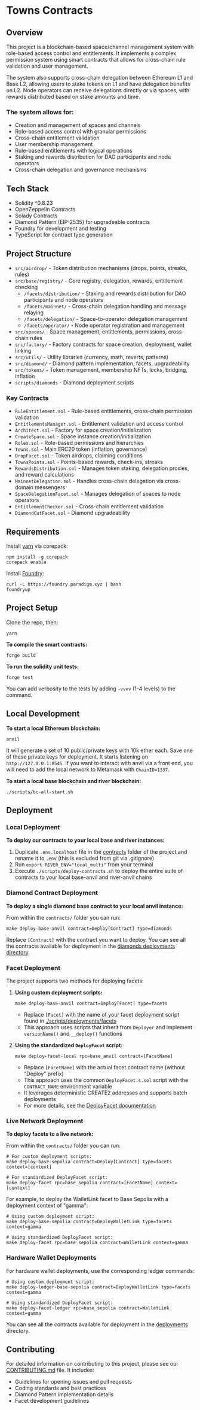 # Towns Contracts

## Overview

This project is a blockchain-based space/channel management system with role-based access control and entitlements. It implements a complex permission system using smart contracts that allows for cross-chain rule validation and user management.

The system also supports cross-chain delegation between Ethereum L1 and Base L2, allowing users to stake tokens on L1 and have delegation benefits on L2. Node operators can receive delegations directly or via spaces, with rewards distributed based on stake amounts and time.

### The system allows for:

- Creation and management of spaces and channels
- Role-based access control with granular permissions
- Cross-chain entitlement validation
- User membership management
- Rule-based entitlements with logical operations
- Staking and rewards distribution for DAO participants and node operators
- Cross-chain delegation and governance mechanisms

## Tech Stack

- Solidity ^0.8.23
- OpenZeppelin Contracts
- Solady Contracts
- Diamond Pattern (EIP-2535) for upgradeable contracts
- Foundry for development and testing
- TypeScript for contract type generation

## Project Structure

- `src/airdrop/` - Token distribution mechanisms (drops, points, streaks, rules)
- `src/base/registry/` - Core registry, delegation, rewards, entitlement checking
  - `/facets/distribution/` - Staking and rewards distribution for DAO participants and node operators
  - `/facets/mainnet/` - Cross-chain delegation handling and message relaying
  - `/facets/delegation/` - Space-to-operator delegation management
  - `/facets/operator/` - Node operator registration and management
- `src/spaces/` - Space management, entitlements, permissions, cross-chain rules
- `src/factory/` - Factory contracts for space creation, deployment, wallet linking
- `src/utils/` - Utility libraries (currency, math, reverts, patterns)
- `src/diamond/` - Diamond pattern implementation, facets, upgradeability
- `src/tokens/` - Token management, membership NFTs, locks, bridging, inflation
- `scripts/diamonds` - Diamond deployment scripts

### Key Contracts

- `RuleEntitlement.sol` - Rule-based entitlements, cross-chain permission validation
- `EntitlementsManager.sol` - Entitlement validation and access control
- `Architect.sol` - Factory for space creation/initialization
- `CreateSpace.sol` - Space instance creation/initialization
- `Roles.sol` - Role-based permissions and hierarchies
- `Towns.sol` - Main ERC20 token (inflation, governance)
- `DropFacet.sol` - Token airdrops, claiming conditions
- `TownsPoints.sol` - Points-based rewards, check-ins, streaks
- `RewardsDistribution.sol` - Manages token staking, delegation proxies, and reward calculations
- `MainnetDelegation.sol` - Handles cross-chain delegation via cross-domain messengers
- `SpaceDelegationFacet.sol` - Manages delegation of spaces to node operators
- `EntitlementChecker.sol` - Cross-chain entitlement validation
- `DiamondCutFacet.sol` - Diamond upgradeability

## Requirements

Install [yarn](https://yarnpkg.com/getting-started/install) via corepack:

```shell
npm install -g corepack
corepack enable
```

Install [Foundry](https://github.com/foundry-rs/foundry):

```shell
curl -L https://foundry.paradigm.xyz | bash
foundryup
```

## Project Setup

Clone the repo, then:

```shell
yarn
```

**To compile the smart contracts:**

```shell
forge build
```

**To run the solidity unit tests:**

```shell
forge test
```

You can add verbosity to the tests by adding `-vvvv` (1-4 levels) to the command.

## Local Development

**To start a local Ethereum blockchain:**

```shell
anvil
```

It will generate a set of 10 public/private keys with 10k ether each. Save one of these private keys for deployment.
It starts listening on `http://127.0.0.1:8545`.
If you want to interact with anvil via a front end, you will need to add the local network to Metamask with `ChainID=1337`.

**To start a local base blockchain and river blockchain:**

```shell
./scripts/bc-all-start.sh
```

## Deployment

### Local Deployment

**To deploy our contracts to your local base and river instances:**

1. Duplicate `.env.localhost` file in the [contracts](.) folder of the project and rename it to `.env` (this is excluded from git via .gitignore)
2. Run `export RIVER_ENV="local_multi"` from your terminal
3. Execute `./scripts/deploy-contracts.sh` to deploy the entire suite of contracts to your local base-anvil and river-anvil chains

### Diamond Contract Deployment

**To deploy a single diamond base contract to your local anvil instance:**

From within the `contracts/` folder you can run:

```shell
make deploy-base-anvil contract=Deploy[Contract] type=diamonds
```

Replace `[Contract]` with the contract you want to deploy. You can see all the contracts available for deployment in the [diamonds deployments directory](./scripts/deployments/diamonds).

### Facet Deployment

The project supports two methods for deploying facets:

1. **Using custom deployment scripts:**

   ```shell
   make deploy-base-anvil contract=Deploy[Facet] type=facets
   ```

   - Replace `[Facet]` with the name of your facet deployment script found in [./scripts/deployments/facets](./scripts/deployments/facets)
   - This approach uses scripts that inherit from `Deployer` and implement `versionName()` and `__deploy()` functions

2. **Using the standardized `DeployFacet` script:**

   ```shell
   make deploy-facet-local rpc=base_anvil contract=[FacetName]
   ```

   - Replace `[FacetName]` with the actual facet contract name (without "Deploy" prefix)
   - This approach uses the common `DeployFacet.s.sol` script with the `CONTRACT_NAME` environment variable
   - It leverages deterministic CREATE2 addresses and supports batch deployments
   - For more details, see the [DeployFacet documentation](./node_modules/@towns-protocol/diamond/scripts/README.md)

### Live Network Deployment

**To deploy facets to a live network:**

From within the `contracts/` folder you can run:

```shell
# For custom deployment scripts:
make deploy-base-sepolia contract=Deploy[Contract] type=facets context=[context]

# For standardized DeployFacet script:
make deploy-facet rpc=base_sepolia contract=[FacetName] context=[context]
```

For example, to deploy the WalletLink facet to Base Sepolia with a deployment context of "gamma":

```shell
# Using custom deployment script:
make deploy-base-sepolia contract=DeployWalletLink type=facets context=gamma

# Using standardized DeployFacet script:
make deploy-facet rpc=base_sepolia contract=WalletLink context=gamma
```

### Hardware Wallet Deployments

For hardware wallet deployments, use the corresponding ledger commands:

```shell
# Using custom deployment script:
make deploy-ledger-base-sepolia contract=DeployWalletLink type=facets context=gamma

# Using standardized DeployFacet script:
make deploy-facet-ledger rpc=base_sepolia contract=WalletLink context=gamma
```

You can see all the contracts available for deployment in the [deployments](./scripts/deployments) directory.

## Contributing

For detailed information on contributing to this project, please see our [CONTRIBUTING.md](CONTRIBUTING.md) file. It includes:

- Guidelines for opening issues and pull requests
- Coding standards and best practices
- Diamond Pattern implementation details
- Facet development guidelines
